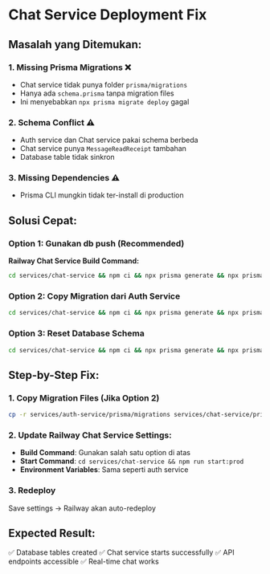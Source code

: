 # Chat Service Deployment Fix

## Masalah yang Ditemukan:

### 1. **Missing Prisma Migrations** ❌
- Chat service tidak punya folder `prisma/migrations`
- Hanya ada `schema.prisma` tanpa migration files
- Ini menyebabkan `npx prisma migrate deploy` gagal

### 2. **Schema Conflict** ⚠️
- Auth service dan Chat service pakai schema berbeda
- Chat service punya `MessageReadReceipt` tambahan
- Database table tidak sinkron

### 3. **Missing Dependencies** ⚠️
- Prisma CLI mungkin tidak ter-install di production

## Solusi Cepat:

### Option 1: Gunakan db push (Recommended)
**Railway Chat Service Build Command:**
```bash
cd services/chat-service && npm ci && npx prisma generate && npx prisma db push --accept-data-loss && npm run build
```

### Option 2: Copy Migration dari Auth Service
```bash
cd services/chat-service && npm ci && npx prisma generate && npx prisma migrate deploy && npm run build
```

### Option 3: Reset Database Schema
```bash
cd services/chat-service && npm ci && npx prisma generate && npx prisma db push --force-reset && npm run build
```

## Step-by-Step Fix:

### 1. Copy Migration Files (Jika Option 2)
```bash
cp -r services/auth-service/prisma/migrations services/chat-service/prisma/
```

### 2. Update Railway Chat Service Settings:
- **Build Command**: Gunakan salah satu option di atas
- **Start Command**: `cd services/chat-service && npm run start:prod`
- **Environment Variables**: Sama seperti auth service

### 3. Redeploy
Save settings → Railway akan auto-redeploy

## Expected Result:
✅ Database tables created
✅ Chat service starts successfully
✅ API endpoints accessible
✅ Real-time chat works
